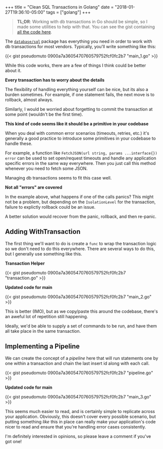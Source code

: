+++
title = "Clean SQL Transactions in Golang"
date  = "2018-01-27T19:36:10-05:00"
tags  = ["golang"]
+++

> **TL;DR**: Working with db transactions in Go should be simple, so I made some utilities to help with that.
You can see the gist containing [all the code here](https://gist.github.com/pseudomuto/0900a7a3605470760579752fcf0fc2b7).

The [`database/sql`](https://golang.org/pkg/database/sql) package has everything you need in order to work with db
transactions for most vendors. Typically, you'll write something like this:

{{< gist pseudomuto 0900a7a3605470760579752fcf0fc2b7 "main_1.go" >}}

While this code works, there are a few of things I think could be better about it.

**Every transaction has to worry about the details**

The flexibility of handling everything yourself can be nice, but its also a burden sometimes. For example, if one
statement fails, the next move is to rollback, almost always. 

Similarly, I would be worried about forgetting to commit the transaction at some point (wouldn't be the first time).

**This kind of code seems like it should be a primitive in your codebase**

When you deal with common error scenarios (timeouts, retries, etc.) it's generally a good practice to introduce some
primitives in your codebase to handle these.

For example, a function like `FetchJSON(url string, params ...interface{}) error` can be used to set open/request
timeouts and handle any application specific errors in the same way everywhere. Then you just call this method whenever
you need to fetch some JSON.

Managing db transactions seems to fit this case well.

**Not all "errors" are covered**

In the example above, what happens if one of the calls panics? This might not be a problem, but depending on the
`IsolationLevel` for the transaction, failure to explictly rollback could be an issue.

A better solution would recover from the panic, rollback, and then re-panic.

## Adding WithTransaction

The first thing we'll want to do is create a `func` to wrap the transaction logic so we don't need to do this
everywhere. There are several ways to do this, but I generally use something like this.

**Transaction Helper**

{{< gist pseudomuto 0900a7a3605470760579752fcf0fc2b7 "transaction.go" >}}

**Updated code for main**

{{< gist pseudomuto 0900a7a3605470760579752fcf0fc2b7 "main_2.go" >}}

This is better (IMO), but as we copy/paste this around the codebase, there's an aweful lot of repetition still
happening.

Ideally, we'd be able to supply a set of commands to be run, and have them all take place in the same
transaction.

## Implementing a Pipeline

We can create the concept of a _pipeline_ here that will run statements one by one within a transaction and chain the
last insert id along with each call.

{{< gist pseudomuto 0900a7a3605470760579752fcf0fc2b7 "pipeline.go" >}}

**Updated code for main**

{{< gist pseudomuto 0900a7a3605470760579752fcf0fc2b7 "main_3.go" >}}

This seems much easier to read, and is certainly simple to replicate across your application. Obviously, this doesn't
cover every possible scenario, but putting something _like_ this in place can really make your application's code nicer
to read and ensure that you're handling error cases consistently.

I'm definitely interested in
opinions, so please leave a comment if you've got one!
